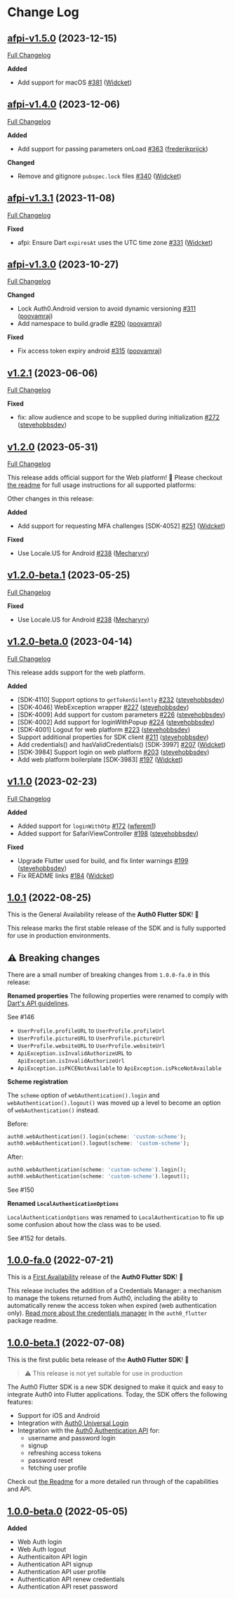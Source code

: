 # Change Log

## [afpi-v1.5.0](https://github.com/auth0/auth0-flutter/tree/afpi-v1.5.0) (2023-12-15)
[Full Changelog](https://github.com/auth0/auth0-flutter/compare/afpi-v1.4.0...afpi-v1.5.0)

**Added**
- Add support for macOS [\#381](https://github.com/auth0/auth0-flutter/pull/381) ([Widcket](https://github.com/Widcket))

## [afpi-v1.4.0](https://github.com/auth0/auth0-flutter/tree/afpi-v1.4.0) (2023-12-06)
[Full Changelog](https://github.com/auth0/auth0-flutter/compare/afpi-v1.3.1...afpi-v1.4.0)

**Added**
- Add support for passing parameters onLoad [\#363](https://github.com/auth0/auth0-flutter/pull/363) ([frederikprijck](https://github.com/frederikprijck))

**Changed**
- Remove and gitignore `pubspec.lock` files [\#340](https://github.com/auth0/auth0-flutter/pull/340) ([Widcket](https://github.com/Widcket))

## [afpi-v1.3.1](https://github.com/auth0/auth0-flutter/tree/afpi-v1.3.1) (2023-11-08)
[Full Changelog](https://github.com/auth0/auth0-flutter/compare/afpi-v1.3.0...afpi-v1.3.1)

**Fixed**
- afpi: Ensure Dart `expiresAt` uses the UTC time zone [\#331](https://github.com/auth0/auth0-flutter/pull/331) ([Widcket](https://github.com/Widcket))

## [afpi-v1.3.0](https://github.com/auth0/auth0-flutter/tree/afpi-v1.3.0) (2023-10-27)
[Full Changelog](https://github.com/auth0/auth0-flutter/compare/v1.2.1...afpi-v1.3.0)

**Changed**
- Lock Auth0.Android version to avoid dynamic versioning [\#311](https://github.com/auth0/auth0-flutter/pull/311) ([poovamraj](https://github.com/poovamraj))
- Add namespace to build.gradle [\#290](https://github.com/auth0/auth0-flutter/pull/290) ([poovamraj](https://github.com/poovamraj))

**Fixed**
- Fix access token expiry android [\#315](https://github.com/auth0/auth0-flutter/pull/315) ([poovamraj](https://github.com/poovamraj))

## [v1.2.1](https://github.com/auth0/auth0-flutter/tree/v1.2.1) (2023-06-06)
[Full Changelog](https://github.com/auth0/auth0-flutter/compare/v1.2.0...v1.2.1)

**Fixed**
- fix: allow audience and scope to be supplied during initialization [\#272](https://github.com/auth0/auth0-flutter/pull/272) ([stevehobbsdev](https://github.com/stevehobbsdev))

## [v1.2.0](https://github.com/auth0/auth0-flutter/tree/v1.2.0) (2023-05-31)
[Full Changelog](https://github.com/auth0/auth0-flutter/compare/v1.1.0...v1.2.0)

This release adds official support for the Web platform! 🎉 Please checkout [the readme](https://github.com/auth0/auth0-flutter/tree/main/auth0_flutter#readme) for full usage instructions for all supported platforms:

Other changes in this release:

**Added**
- Add support for requesting MFA challenges [SDK-4052] [\#251](https://github.com/auth0/auth0-flutter/pull/251) ([Widcket](https://github.com/Widcket))

**Fixed**
- Use Locale.US for Android [\#238](https://github.com/auth0/auth0-flutter/pull/238) ([Mecharyry](https://github.com/Mecharyry))

## [v1.2.0-beta.1](https://github.com/auth0/auth0-flutter/tree/v1.2.0-beta.1) (2023-05-25)

[Full Changelog](https://github.com/auth0/auth0-flutter/compare/v1.2.0-beta.0...v1.2.0-beta.1)

**Fixed**

- Use Locale.US for Android [\#238](https://github.com/auth0/auth0-flutter/pull/238) ([Mecharyry](https://github.com/Mecharyry))

## [v1.2.0-beta.0](https://github.com/auth0/auth0-flutter/tree/v1.2.0-beta.0) (2023-04-14)

[Full Changelog](https://github.com/auth0/auth0-flutter/compare/v1.1.0...v1.2.0-beta.0)

This release adds support for the web platform.

**Added**

- [SDK-4110] Support options to `getTokenSilently` [\#232](https://github.com/auth0/auth0-flutter/pull/232) ([stevehobbsdev](https://github.com/stevehobbsdev))
- [SDK-4046] WebException wrapper [\#227](https://github.com/auth0/auth0-flutter/pull/227) ([stevehobbsdev](https://github.com/stevehobbsdev))
- [SDK-4009] Add support for custom parameters [\#226](https://github.com/auth0/auth0-flutter/pull/226) ([stevehobbsdev](https://github.com/stevehobbsdev))
- [SDK-4002] Add support for loginWithPopup [\#224](https://github.com/auth0/auth0-flutter/pull/224) ([stevehobbsdev](https://github.com/stevehobbsdev))
- [SDK-4001] Logout for web platform [\#223](https://github.com/auth0/auth0-flutter/pull/223) ([stevehobbsdev](https://github.com/stevehobbsdev))
- Support additional properties for SDK client [\#211](https://github.com/auth0/auth0-flutter/pull/211) ([stevehobbsdev](https://github.com/stevehobbsdev))
- Add credentials() and hasValidCredentials() [SDK-3997] [\#207](https://github.com/auth0/auth0-flutter/pull/207) ([Widcket](https://github.com/Widcket))
- [SDK-3984] Support login on web platform [\#203](https://github.com/auth0/auth0-flutter/pull/203) ([stevehobbsdev](https://github.com/stevehobbsdev))
- Add web platform boilerplate [SDK-3983] [\#197](https://github.com/auth0/auth0-flutter/pull/197) ([Widcket](https://github.com/Widcket))

## [v1.1.0](https://github.com/auth0/auth0-flutter/tree/v1.1.0) (2023-02-23)

[Full Changelog](https://github.com/auth0/auth0-flutter/compare/v1.0.2...v1.1.0)

**Added**

- Added support for `loginWithOtp` [\#172](https://github.com/auth0/auth0-flutter/pull/172) ([wferem1](https://github.com/wferem1))
- Added support for SafariViewController [\#198](https://github.com/auth0/auth0-flutter/pull/198) ([stevehobbsdev](https://github.com/stevehobbsdev))

**Fixed**

- Upgrade Flutter used for build, and fix linter warnings [\#199](https://github.com/auth0/auth0-flutter/pull/199) ([stevehobbsdev](https://github.com/stevehobbsdev))
- Fix README links [\#184](https://github.com/auth0/auth0-flutter/pull/184) ([Widcket](https://github.com/Widcket))

## [1.0.1](https://github.com/auth0/auth0-flutter/tree/1.0.1) (2022-08-25)

This is the General Availability release of the **Auth0 Flutter SDK**! 🎉

This release marks the first stable release of the SDK and is fully supported for use in production environments.

## :warning: Breaking changes

There are a small number of breaking changes from `1.0.0-fa.0` in this release:

**Renamed properties**
The following properties were renamed to comply with [Dart's API guidelines](https://dart.dev/guides/language/effective-dart/style#do-capitalize-acronyms-and-abbreviations-longer-than-two-letters-like-words).

See #146

- `UserProfile.profileURL` to `UserProfile.profileUrl`
- `UserProfile.pictureURL` to `UserProfile.pictureUrl`
- `UserProfile.websiteURL` to `UserProfile.websiteUrl`
- `ApiException.isInvalidAuthorizeURL` to `ApiException.isInvalidAuthorizeUrl`
- `ApiException.isPKCENotAvailable` to `ApiException.isPkceNotAvailable`

**Scheme registration**

The `scheme` option of `webAuthentication().login` and `webAuthentication().logout()` was moved up a level to become an option of `webAuthentication()` instead.

Before:

```dart
auth0.webAuthentication().login(scheme: 'custom-scheme');
auth0.webAuthentication().logout(scheme: 'custom-scheme');
```

After:

```dart
auth0.webAuthentication(scheme: 'custom-scheme').login();
auth0.webAuthentication(scheme: 'custom-scheme').logout();
```

See #150

**Renamed `LocalAuthenticationOptions`**

`LocalAuthenticationOptions` was renamed to `LocalAuthentication` to fix up some confusion about how the class was to be used.

See #152 for details.

## [1.0.0-fa.0](https://github.com/auth0/auth0-flutter/tree/1.0.0-fa.0) (2022-07-21)

This is a [First Availability](https://auth0.com/docs/troubleshoot/product-lifecycle/product-release-stages#first-availability) release of the **Auth0 Flutter SDK**! 🎉

This release includes the addition of a Credentials Manager: a mechanism to manage the tokens returned from Auth0, including the ability to automatically renew the access token when expired (web authentication only). [Read more about the credentials manager](https://github.com/auth0/auth0-flutter/tree/main/auth0_flutter#credentials-manager) in the `auth0_flutter` package readme.

## [1.0.0-beta.1](https://github.com/auth0/auth0-flutter/tree/1.0.0-beta.1) (2022-07-08)

This is the first public beta release of the **Auth0 Flutter SDK**! 🎉

> ⚠️ This release is not yet suitable for use in production

The Auth0 Flutter SDK is a new SDK designed to make it quick and easy to integrate Auth0 into Flutter applications. Today, the SDK offers the following features:

- Support for iOS and Android
- Integration with [Auth0 Universal Login](https://auth0.com/docs/authenticate/login/auth0-universal-login)
- Integration with the [Auth0 Authentication API](https://auth0.com/docs/api/authentication) for:
  - username and password login
  - signup
  - refreshing access tokens
  - password reset
  - fetching user profile

Check out [the Readme](https://github.com/auth0/auth0-flutter/blob/main/auth0_flutter/README.md) for a more detailed run through of the capabilities and API.

## [1.0.0-beta.0](https://github.com/auth0/auth0-flutter/tree/1.0.0-beta.0) (2022-05-05)

**Added**

- Web Auth login
- Web Auth logout
- Authenticaiton API login
- Authentication API signup
- Authentication API user profile
- Authentication API renew credentials
- Authentication API reset password
